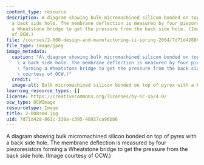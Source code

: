 ```yaml
---
content_type: resource
description: A diagram showing bulk micromachined silicon bonded on top of pyrex with
  a back side hole. The membrane deflection is measured by four piezoresistors forming
  a Wheatstone bridge to get the pressure from the back side hole. (Image courtesy
  of OCW.)
file: /courses/2-008-design-and-manufacturing-ii-spring-2004/7d71d428861c338ac39548927ca96bb6_2-008s04.jpg
file_type: image/jpeg
image_metadata:
  caption: "A\_diagram showing bulk micromachined silicon bonded on top of pyrex with\
    \ a back side hole. The membrane deflection is measured by four piezoresistors\
    \ forming a Wheatstone bridge to get the pressure from the back side hole. (Image\
    \ courtesy of OCW.)"
  credit: ''
  image-alt: Bulk micromachined silicon bonded on top of pyrex with a back side hole.
learning_resource_types: []
license: https://creativecommons.org/licenses/by-nc-sa/4.0/
ocw_type: OCWImage
resourcetype: Image
title: 2-008s04.jpg
uid: 7d71d428-861c-338a-c395-48927ca96bb6
---
```

A diagram showing bulk micromachined silicon bonded on top of pyrex with a back side hole. The membrane deflection is measured by four piezoresistors forming a Wheatstone bridge to get the pressure from the back side hole. (Image courtesy of OCW.)